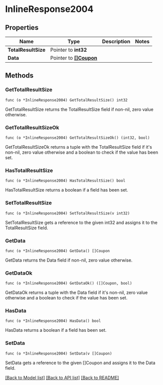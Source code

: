 # InlineResponse2004

## Properties

Name | Type | Description | Notes
------------ | ------------- | ------------- | -------------
**TotalResultSize** | Pointer to **int32** |  | 
**Data** | Pointer to [**[]Coupon**](Coupon.md) |  | 

## Methods

### GetTotalResultSize

`func (o *InlineResponse2004) GetTotalResultSize() int32`

GetTotalResultSize returns the TotalResultSize field if non-nil, zero value otherwise.

### GetTotalResultSizeOk

`func (o *InlineResponse2004) GetTotalResultSizeOk() (int32, bool)`

GetTotalResultSizeOk returns a tuple with the TotalResultSize field if it's non-nil, zero value otherwise
and a boolean to check if the value has been set.

### HasTotalResultSize

`func (o *InlineResponse2004) HasTotalResultSize() bool`

HasTotalResultSize returns a boolean if a field has been set.

### SetTotalResultSize

`func (o *InlineResponse2004) SetTotalResultSize(v int32)`

SetTotalResultSize gets a reference to the given int32 and assigns it to the TotalResultSize field.

### GetData

`func (o *InlineResponse2004) GetData() []Coupon`

GetData returns the Data field if non-nil, zero value otherwise.

### GetDataOk

`func (o *InlineResponse2004) GetDataOk() ([]Coupon, bool)`

GetDataOk returns a tuple with the Data field if it's non-nil, zero value otherwise
and a boolean to check if the value has been set.

### HasData

`func (o *InlineResponse2004) HasData() bool`

HasData returns a boolean if a field has been set.

### SetData

`func (o *InlineResponse2004) SetData(v []Coupon)`

SetData gets a reference to the given []Coupon and assigns it to the Data field.


[[Back to Model list]](../README.md#documentation-for-models) [[Back to API list]](../README.md#documentation-for-api-endpoints) [[Back to README]](../README.md)


